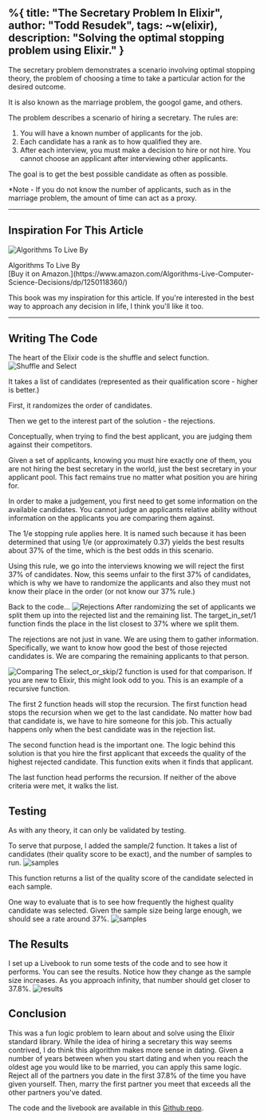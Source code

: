 %{
  title: "The Secretary Problem In Elixir",
  author: "Todd Resudek",
  tags: ~w(elixir),
  description: "Solving the optimal stopping problem using Elixir."
}
---
The secretary problem demonstrates a scenario involving optimal stopping theory, the problem of choosing a time to take a particular action for the desired outcome.

It is also known as the marriage problem, the googol game, and others.

The problem describes a scenario of hiring a secretary. The rules are:
1. You will have a known number of applicants for the job.
2. Each candidate has a rank as to how qualified they are.
3. After each interview, you must make a decision to hire or not hire. You cannot choose an applicant after interviewing other applicants.

The goal is to get the best possible candidate as often as possible.

*Note - If you do not know the number of applicants, such as in the marriage problem, the amount of time can act as a proxy.

---
## Inspiration For This Article

![Algorithms To Live By](../images/20220802/book-cover.jpeg)
<figcaption>Algorithms To Live By</figcaption>
[Buy it on Amazon.](https://www.amazon.com/Algorithms-Live-Computer-Science-Decisions/dp/1250118360/)

This book was my inspiration for this article. If you're interested in the best way to approach any decision in life, I think you'll like it too.

---
## Writing The Code
The heart of the Elixir code is the shuffle and select function.
![Shuffle and Select](../images/20220802/shuffle-and-select.png)

It takes a list of candidates (represented as their qualification score - higher is better.)

First, it randomizes the order of candidates.

Then we get to the interest part of the solution - the rejections.

Conceptually, when trying to find the best applicant, you are judging them against their competitors.

Given a set of applicants, knowing you must hire exactly one of them, you are not hiring the best secretary in the world, just the best secretary in your applicant pool. This fact remains true no matter what position you are hiring for.

In order to make a judgement, you first need to get some information on the available candidates. You cannot judge an applicants relative ability without information on the applicants you are comparing them against.

The 1/e stopping rule applies here. It is named such because it has been determined that using 1/e (or approximately 0.37) yields the best results about 37% of the time, which is the best odds in this scenario.

Using this rule, we go into the interviews knowing we will reject the first 37% of candidates. Now, this seems unfair to the first 37% of candidates, which is why we have to randomize the applicants and also they must not know their place in the order (or not know our 37% rule.)

Back to the code...
![Rejections](../images/20220802/rejections.png)
After randomizing the set of applicants we split them up into the rejected list and the remaining list. The target_in_set/1 function finds the place in the list closest to 37% where we split them.

The rejections are not just in vane. We are using them to gather information. Specifically, we want to know how good the best of those rejected candidates is. We are comparing the remaining applicants to that person.

![Comparing](../images/20220802/select-or-skip.png)
The select_or_skip/2 function is used for that comparison. If you are new to Elixir, this might look odd to you. This is an example of a recursive function. 

The first 2 function heads will stop the recursion. The first function head stops the recursion when we get to the last candidate. No matter how bad that candidate is, we have to hire someone for this job. This actually happens only when the best candidate was in the rejection list.

The second function head is the important one. The logic behind this solution is that you hire the first applicant that exceeds the quality of the highest rejected candidate. This function exits when it finds that applicant.

The last function head performs the recursion. If neither of the above criteria were met, it walks the list.

## Testing
As with any theory, it can only be validated by testing.

To serve that purpose, I added the sample/2 function. It takes a list of candidates (their quality score to be exact), and the number of samples to run.
![samples](../images/20220802/sample.png)

This function returns a list of the quality score of the candidate selected in each sample.

One way to evaluate that is to see how frequently the highest quality candidate was selected. Given the sample size being large enough, we should see a rate around 37%.
![samples](../images/20220802/percent-of-best-candidate.png)


## The Results
I set up a Livebook to run some tests of the code and to see how it performs.
You can see the results. Notice how they change as the sample size increases. As you approach infinity, that number should get closer to 37.8%.
![results](../images/20220802/results.gif)

## Conclusion
This was a fun logic problem to learn about and solve using the Elixir standard library. While the idea of hiring a secretary this way seems contrived, I do think this algorithm makes more sense in dating. Given a number of years between when you start dating and when you reach the oldest age you would like to be married, you can apply this same logic. Reject all of the partners you date in the first 37.8% of the time you have given yourself. Then, marry the first partner you meet that exceeds all the other partners you've dated.

The code and the livebook are available in this [Github repo](https://github.com/supersimple/secretary-problem).
